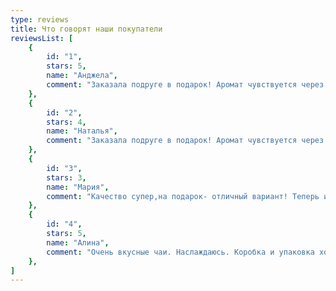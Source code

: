 ```yaml
---
type: reviews
title: Что говорят наши покупатели
reviewsList: [
    {
        id: "1",
        stars: 5,
        name: "Анджела",
        comment: "Заказала подруге в подарок! Аромат чувствуется через коробку. А в подарок магнитик и специи, очень приятный бонус. Рекомендую.",
    },
    {
        id: "2",
        stars: 4,
        name: "Наталья",
        comment: "Заказала подруге в подарок! Аромат чувствуется через коробку. А в подарок магнитик и специи, очень приятный бонус. Рекомендую.",
    },
    {
        id: "3",
        stars: 3,
        name: "Мария",
        comment: "Качество супер,на подарок- отличный вариант! Теперь и домой такой заказали",
    },
    {
        id: "4",
        stars: 5,
        name: "Алина",
        comment: "Очень вкусные чаи. Наслаждаюсь. Коробка и упаковка хорошие",
    },
]
---
```

